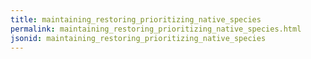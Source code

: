```yaml
---
title: maintaining_restoring_prioritizing_native_species
permalink: maintaining_restoring_prioritizing_native_species.html
jsonid: maintaining_restoring_prioritizing_native_species
---
```

